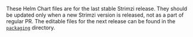 These Helm Chart files are for the last stable Strimzi release. They should be updated only when a new Strimzi version is released, not as a part of regular PR. The editable files for the next release can be found in the [`packaging`](../packaging/) directory.